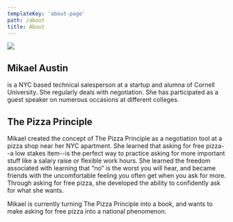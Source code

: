 ```yaml
---
templateKey: 'about-page'
path: /about
title: About
---
```


![](/img/about/me.png#right)

## Mikael Austin 

is a NYC based technical salesperson at a startup and alumna of Cornell University. She regularly deals with negotiation. She has participated as a guest speaker on numerous occasions at different colleges. 

## The Pizza Principle

Mikael created the concept of The Pizza Principle as a negotiation tool at a pizza shop near her NYC apartment. She learned that asking for free pizza--a low stakes item--is the perfect way to practice asking for more important stuff like a salary raise or flexible work hours. She learned the freedom associated with learning that “no” is the worst you will hear, and became friends with the uncomfortable feeling you often get when you ask for more. Through asking for free pizza, she developed the ability to confidently ask for what she wants. 

Mikael is currently turning The Pizza Principle into a book, and wants to make asking for free pizza into a national phenomenon. 